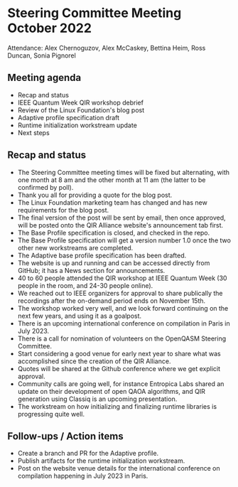 # Steering Committee Meeting October 2022

Attendance: Alex Chernoguzov, Alex McCaskey, Bettina Heim, Ross Duncan, Sonia
Pignorel

## Meeting agenda

- Recap and status
- IEEE Quantum Week QIR workshop debrief
- Review of the Linux Foundation's blog post
- Adaptive profile specification draft
- Runtime initialization workstream update
- Next steps

## Recap and status

- The Steering Committee meeting times will be fixed but alternating, with one
month at 8 am and the other month at 11 am (the latter to be confirmed by poll).
- Thank you all for providing a quote for the blog post.
- The Linux Foundation marketing team has changed and has new requirements for
the blog post.
- The final version of the post will be sent by email, then once approved, will
be posted onto the QIR Alliance website's announcement tab first.
- The Base Profile specification is closed, and checked in the repo.
- The Base Profile specification will get a version number 1.0 once the two
other new workstreams are completed.
- The Adaptive base profile specification has been drafted.
- The website is up and running and can be accessed directly from GitHub; it has
a News section for announcements.
- 40 to 60 people attended the QIR workshop at IEEE Quantum Week (30 people in
the room, and 24-30 people online).
- We reached out to IEEE organizers for approval to share publically the
recordings after the on-demand period ends on November 15th.
- The workshop worked very well, and we look forward continuing on the next few
years, and using it as a goalpost.
- There is an upcoming international conference on compilation in Paris in July
  2023.
- There is a call for nomination of volunteers on the OpenQASM Steering
  Committee.
- Start considering a good venue for early next year to share what was
accomplished since the creation of the QIR Alliance.
- Quotes will be shared at the Github conference where we get explicit approval.
- Community calls are going well, for instance Entropica Labs shared an update
on their development of open QAOA algorithms, and QIR generation using Classiq
is an upcoming presentation.
- The workstream on how initializing and finalizing runtime libraries is
progressing quite well.

## Follow-ups / Action items

- Create a branch and PR for the Adaptive profile.
- Publish artifacts for the runtime initialization workstream.
- Post on the website venue details for the international conference on
compilation happening in July 2023 in Paris.
